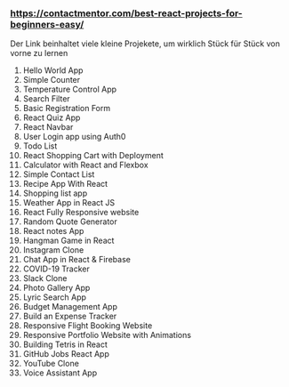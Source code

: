 ### https://contactmentor.com/best-react-projects-for-beginners-easy/

Der Link beinhaltet viele kleine Projekete, um wirklich Stück für Stück von vorne zu lernen

1. Hello World App
2. Simple Counter
3. Temperature Control App
4. Search Filter
5. Basic Registration Form
6. React Quiz App
7. React Navbar
8. User Login app using Auth0
9. Todo List
10. React Shopping Cart with Deployment
11. Calculator with React and Flexbox
12. Simple Contact List
13. Recipe App With React
14. Shopping list app
15. Weather App in React JS
16. React Fully Responsive website
17. Random Quote Generator
18. React notes App
19. Hangman Game in React
20. Instagram Clone
21. Chat App in React & Firebase
22. COVID-19 Tracker
23. Slack Clone
24. Photo Gallery App
25. Lyric Search App
26. Budget Management App
27. Build an Expense Tracker
28. Responsive Flight Booking Website
29. Responsive Portfolio Website with Animations
30. Building Tetris in React
31. GitHub Jobs React App
32. YouTube Clone
33. Voice Assistant App
